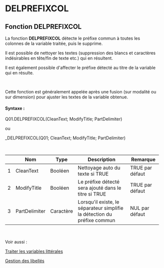 # DELPREFIXCOL

## Fonction DELPREFIXCOL

La fonction **DELPREFIXCOL** détecte le préfixe commun à toutes les colonnes de la variable traitée, puis le supprime.

Il est possible de nettoyer les textes (suppression des blancs et caractères indésirables en tête/fin de texte etc.) qui en résultent.

Il est également possible d'affecter le préfixe détecté au titre de la variable qui en résulte.

&nbsp;

Cette fonction est généralement appelée après une fusion (sur modalité ou sur dimension) pour ajuster les textes de la variable obtenue.

#### Syntaxe :&nbsp;

Q01.DELPREFIXCOL(CleanText; ModifyTitle; PartDelimiter)

ou

\_DELPREFIXCOL(Q01; CleanText; ModifyTitle; PartDelimiter)

&nbsp;

| &nbsp; | **Nom** |**Type**|**Description**|**Remarque** |
| --- | --- | --- | --- | --- |
| &#49; | CleanText | Booléen | Nettoyage auto du texte si TRUE | TRUE par défaut |
| &#50; | ModifyTitle | Booléen | Le préfixe détecté sera ajouté dans le titre si TRUE | TRUE par défaut |
| &#51; | PartDelimiter | Caractère | Lorsqu'il existe, le séparateur simplifie la détection du préfixe commun | NUL par défaut |


&nbsp;

Voir aussi :&nbsp;

[Traiter les variables littérales](<Traiterlesvariableslitterales.md>)

[Gestion des libellés](<Gererleslibelleslestextes1.md>)